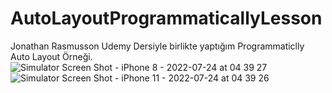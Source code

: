 # AutoLayoutProgrammaticallyLesson
Jonathan Rasmusson Udemy Dersiyle birlikte yaptığım Programmaticlly Auto Layout Örneği.
![Simulator Screen Shot - iPhone 8 - 2022-07-24 at 04 39 27](https://user-images.githubusercontent.com/98783085/180628690-5f8e2d74-2dbd-4fe9-9af7-6e46e03e11f8.png)
![Simulator Screen Shot - iPhone 11 - 2022-07-24 at 04 39 26](https://user-images.githubusercontent.com/98783085/180628692-389817eb-0147-4754-af22-bef3a0523423.png)
